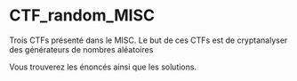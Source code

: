# CTF_random_MISC

Trois CTFs présenté dans le MISC. Le but de ces CTFs est de cryptanalyser des générateurs de nombres aléatoires

Vous trouverez les énoncés ainsi que les solutions. 
